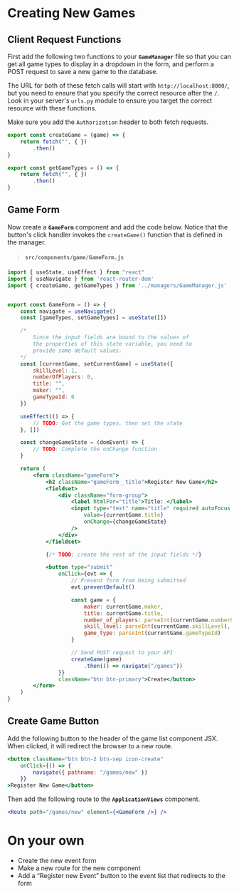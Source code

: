 # Creating New Games

## Client Request Functions

First add the following two functions to your **`GameManager`** file so that you can get all game types to display in a dropdown in the form, and perform a POST request to save a new game to the database.

The URL for both of these fetch calls will start with `http://localhost:8000/`, but you need to ensure that you specify the correct resource after the `/`. Look in your server's `urls.py` module to ensure you target the correct resource with these functions.

Make sure you add the `Authorization` header to both fetch requests.

```js
export const createGame = (game) => {
    return fetch("", { })
        .then()
}

export const getGameTypes = () => {
    return fetch("", { })
        .then()
}
```

## Game Form

Now create a **`GameForm`** component and add the code below. Notice that the button's click handler invokes the `createGame()` function that is defined in the manager.

> #### `src/components/game/GameForm.js`

```jsx
import { useState, useEffect } from "react"
import { useNavigate } from 'react-router-dom'
import { createGame, getGameTypes } from '../managers/GameManager.js'


export const GameForm = () => {
    const navigate = useNavigate()
    const [gameTypes, setGameTypes] = useState([])

    /*
        Since the input fields are bound to the values of
        the properties of this state variable, you need to
        provide some default values.
    */
    const [currentGame, setCurrentGame] = useState({
        skillLevel: 1,
        numberOfPlayers: 0,
        title: "",
        maker: "",
        gameTypeId: 0
    })

    useEffect(() => {
        // TODO: Get the game types, then set the state
    }, [])

    const changeGameState = (domEvent) => {
        // TODO: Complete the onChange function
    }

    return (
        <form className="gameForm">
            <h2 className="gameForm__title">Register New Game</h2>
            <fieldset>
                <div className="form-group">
                    <label htmlFor="title">Title: </label>
                    <input type="text" name="title" required autoFocus className="form-control"
                        value={currentGame.title}
                        onChange={changeGameState}
                    />
                </div>
            </fieldset>

            {/* TODO: create the rest of the input fields */}

            <button type="submit"
                onClick={evt => {
                    // Prevent form from being submitted
                    evt.preventDefault()

                    const game = {
                        maker: currentGame.maker,
                        title: currentGame.title,
                        number_of_players: parseInt(currentGame.numberOfPlayers),
                        skill_level: parseInt(currentGame.skillLevel),
                        game_type: parseInt(currentGame.gameTypeId)
                    }

                    // Send POST request to your API
                    createGame(game)
                        .then(() => navigate("/games"))
                }}
                className="btn btn-primary">Create</button>
        </form>
    )
}
```

## Create Game Button

Add the following button to the header of the game list component JSX. When clicked, it will redirect the browser to a new route.

```jsx
<button className="btn btn-2 btn-sep icon-create"
    onClick={() => {
        navigate({ pathname: "/games/new" })
    }}
>Register New Game</button>
```

Then add the following route to the **`ApplicationViews`** component.

```jsx
<Route path="/games/new" element={<GameForm />} />
```


# On your own
- Create the new event form 
- Make a new route for the new component
- Add a “Register new Event” button to the event list that redirects to the form

